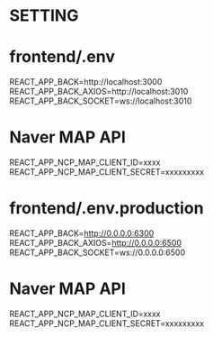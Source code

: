# SETTING

# frontend/.env
REACT_APP_BACK=http://localhost:3000
REACT_APP_BACK_AXIOS=http://localhost:3010
REACT_APP_BACK_SOCKET=ws://localhost:3010
# Naver MAP API
REACT_APP_NCP_MAP_CLIENT_ID=xxxx
REACT_APP_NCP_MAP_CLIENT_SECRET=xxxxxxxxx


# frontend/.env.production
REACT_APP_BACK=http://0.0.0.0:6300
REACT_APP_BACK_AXIOS=http://0.0.0.0:6500
REACT_APP_BACK_SOCKET=ws://0.0.0.0:6500
# Naver MAP API
REACT_APP_NCP_MAP_CLIENT_ID=xxxx
REACT_APP_NCP_MAP_CLIENT_SECRET=xxxxxxxxx
